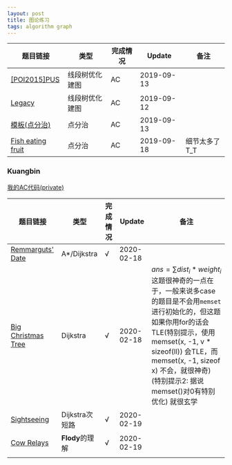 ```yaml
---
layout: post
title: 图论练习
tags: algorithm graph
---
```


| 题目链接                                                | 类型           | 完成情况 | Update     | 备注          |
| ------------------------------------------------------- | -------------- | -------- | ---------- | ------------- |
| [[POI2015]PUS](https://www.luogu.org/problem/P3588)     | 线段树优化建图 | AC       | 2019-09-13 |               |
| [Legacy](https://vjudge.net/problem/CodeForces-786B)    | 线段树优化建图 | AC       | 2019-09-12 |               |
| [模板(点分治)](https://www.luogu.org/problem/P3806)     | 点分治         | AC       | 2019-09-13 |               |
| [Fish eating fruit](https://nanti.jisuanke.com/t/41403) | 点分治         | AC       | 2019-09-18 | 细节太多了T_T |



### Kuangbin

[我的AC代码(private)](https://gist.github.com/Chgtaxihe/bad52d45a14d440b5abab6081faee4c3)

| 题目链接                                                  | 类型            | 完成情况 | Update     | 备注                                                         |
| --------------------------------------------------------- | --------------- | -------- | ---------- | ------------------------------------------------------------ |
| [Remmarguts' Date](https://vjudge.net/problem/POJ-2449)   | A*/Dijkstra     | √        | 2020-02-18 |                                                              |
| [Big Christmas Tree](https://vjudge.net/problem/POJ-3013) | Dijkstra        | √        | 2020-02-18 | $ans = \sum{dist_i * weight_i}$这题很神奇的一点在于，一般来说多case的题目是不会用`memset`进行初始化的，但这题如果你用for的话会TLE(特别提示，使用memset(x, -1, v * sizeof(ll)) 会TLE，而memset(x, -1, sizeof x) 不会，就很神奇) (特别提示2: 据说memset()对0有特别优化) 就很玄学 |
| [Sightseeing](https://vjudge.net/problem/POJ-3463)        | Dijkstra次短路  | √        | 2020-02-19 |                                                              |
| [Cow Relays](https://vjudge.net/problem/POJ-3613)         | **Flody**的理解 | √        | 2020-02-19 |                                                              |
|                                                           |                 |          |            |                                                              |

